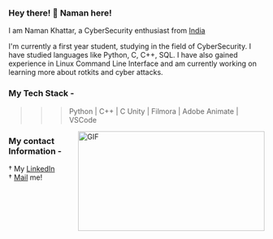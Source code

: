 ### Hey there! 👋 Naman here!
 
 I am Naman Khattar, a CyberSecurity enthusiast from [India](https://en.wikipedia.org/wiki/India)
 
I'm currently a first year student, studying in the field of CyberSecurity. I have studied languages like Python, C, C++, SQL. I have also gained experience in Linux Command Line Interface and am currently working on learning more about rotkits and cyber attacks. 
 
 ### My Tech Stack - 
 >>> Python | C++ | C
 >>> Unity | Filmora | Adobe Animate | VSCode
 <img align="right" alt="GIF" src="https://miro.medium.com/max/875/1*-HtkHUxjLiK0tj6qOzdOrw.gif" width="367" height="196" />
 
 
 
 
 
 
 
 
 
### My contact Information -
† My [LinkedIn](https://in.linkedin.com/in/naman-khattar-3594ba1b9)<br>
† [Mail](mailto:khattarnaman915@gmail.com) me!

<!--
**NaK915/NaK915** is a ✨ _special_ ✨ repository because its `README.md` (this file) appears on your GitHub profile.

Here are some ideas to get you started:

- 🔭 I’m currently working on ...
- 🌱 I’m currently learning ...
- 👯 I’m looking to collaborate on ...
- 🤔 I’m looking for help with ...
- 💬 Ask me about ...
- 📫 How to reach me: ...
- 😄 Pronouns: ...
- ⚡ Fun fact: ...
-->
